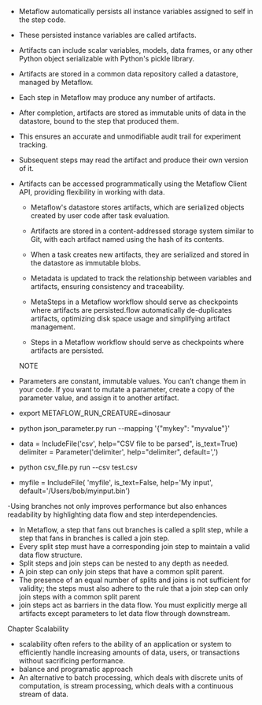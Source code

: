 -   Metaflow automatically persists all instance variables assigned to self in the step code.
-   These persisted instance variables are called artifacts.
-   Artifacts can include scalar variables, models, data frames, or any other Python object serializable with Python's pickle library.
-   Artifacts are stored in a common data repository called a datastore, managed by Metaflow.
-   Each step in Metaflow may produce any number of artifacts.
-   After completion, artifacts are stored as immutable units of data in the datastore, bound to the step that produced them.
-   This ensures an accurate and unmodifiable audit trail for experiment tracking.
-   Subsequent steps may read the artifact and produce their own version of it.

- Artifacts can be accessed programmatically using the Metaflow Client API, providing flexibility in working with data.


   -  Metaflow's datastore stores artifacts, which are serialized objects created by user code after task evaluation.
   -  Artifacts are stored in a content-addressed storage system similar to Git, with each artifact named using the hash of its contents.
   -  When a task creates new artifacts, they are serialized and stored in the datastore as immutable blobs.
   -  Metadata is updated to track the relationship between variables and artifacts, ensuring consistency and traceability.
   -  MetaSteps in a Metaflow workflow should serve as checkpoints where artifacts are persisted.flow automatically de-duplicates artifacts, optimizing disk space usage and simplifying artifact management.


   - Steps in a Metaflow workflow should serve as checkpoints where artifacts are persisted.


   NOTE
- Parameters are constant, immutable values. You can’t change them in your code. If you want to mutate a parameter, create a copy of the parameter value, and assign it to another artifact.
- export METAFLOW_RUN_CREATURE=dinosaur
- python json_parameter.py run --mapping '{"mykey": "myvalue"}'
- data = IncludeFile('csv',
help="CSV file to be parsed",
is_text=True)
delimiter = Parameter('delimiter',
help="delimiter",
default=',')    
-  python csv_file.py run --csv test.csv
- myfile = IncludeFile(
        'myfile',
        is_text=False,
        help='My input',
        default='/Users/bob/myinput.bin')

-Using branches not only improves performance but also enhances readability by highlighting data flow and step interdependencies.

- In Metaflow, a step that fans out branches is called a split step, while a step that fans in branches is called a join step.
- Every split step must have a corresponding join step to maintain a valid data flow structure.
- Split steps and join steps can be nested to any depth as needed.
- A join step can only join steps that have a common split parent.
- The presence of an equal number of splits and joins is not sufficient for validity; the steps must also adhere to the rule that a join step can only join steps with a common split parent
- join steps act as barriers in the data flow. You must explicitly merge all
artifacts except parameters to let data flow through downstream.    




Chapter Scalability
- scalability often refers to the ability of an application or system to efficiently handle increasing amounts of data, users, or transactions without sacrificing performance.
- balance and programatic approach
- An alternative to batch processing, which deals with discrete units of computation, is stream processing, which deals with a continuous stream of data.

